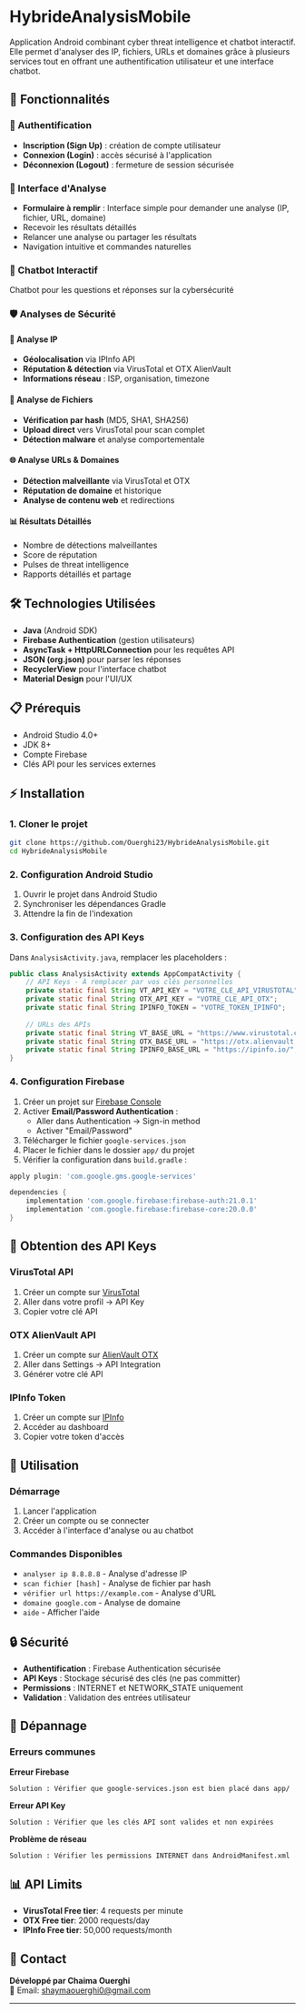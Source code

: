 # HybrideAnalysisMobile

Application Android combinant cyber threat intelligence et chatbot interactif.
Elle permet d'analyser des IP, fichiers, URLs et domaines grâce à plusieurs services tout en offrant une authentification utilisateur et une interface chatbot.

## 🚀 Fonctionnalités

### 🔐 Authentification
- **Inscription (Sign Up)** : création de compte utilisateur
- **Connexion (Login)** : accès sécurisé à l'application
- **Déconnexion (Logout)** : fermeture de session sécurisée

### 📝 Interface d'Analyse
- **Formulaire à remplir** : Interface simple pour demander une analyse (IP, fichier, URL, domaine)
- Recevoir les résultats détaillés
- Relancer une analyse ou partager les résultats
- Navigation intuitive et commandes naturelles

### 🤖 Chatbot Interactif
Chatbot pour les questions et réponses sur la cybersécurité

### 🛡️ Analyses de Sécurité

#### 📍 Analyse IP
- **Géolocalisation** via IPInfo API
- **Réputation & détection** via VirusTotal et OTX AlienVault
- **Informations réseau** : ISP, organisation, timezone

#### 📁 Analyse de Fichiers
- **Vérification par hash** (MD5, SHA1, SHA256)
- **Upload direct** vers VirusTotal pour scan complet
- **Détection malware** et analyse comportementale

#### 🌐 Analyse URLs & Domaines
- **Détection malveillante** via VirusTotal et OTX
- **Réputation de domaine** et historique
- **Analyse de contenu web** et redirections

#### 📊 Résultats Détaillés
- Nombre de détections malveillantes
- Score de réputation
- Pulses de threat intelligence
- Rapports détaillés et partage

## 🛠️ Technologies Utilisées

- **Java** (Android SDK)
- **Firebase Authentication** (gestion utilisateurs)
- **AsyncTask + HttpURLConnection** pour les requêtes API
- **JSON (org.json)** pour parser les réponses
- **RecyclerView** pour l'interface chatbot
- **Material Design** pour l'UI/UX

## 📋 Prérequis

- Android Studio 4.0+
- JDK 8+
- Compte Firebase
- Clés API pour les services externes

## ⚡ Installation

### 1. Cloner le projet
```bash
git clone https://github.com/Ouerghi23/HybrideAnalysisMobile.git
cd HybrideAnalysisMobile
```

### 2. Configuration Android Studio
1. Ouvrir le projet dans Android Studio
2. Synchroniser les dépendances Gradle
3. Attendre la fin de l'indexation

### 3. Configuration des API Keys
Dans `AnalysisActivity.java`, remplacer les placeholders :

```java
public class AnalysisActivity extends AppCompatActivity {
    // API Keys - À remplacer par vos clés personnelles
    private static final String VT_API_KEY = "VOTRE_CLE_API_VIRUSTOTAL";
    private static final String OTX_API_KEY = "VOTRE_CLE_API_OTX";
    private static final String IPINFO_TOKEN = "VOTRE_TOKEN_IPINFO";
    
    // URLs des APIs
    private static final String VT_BASE_URL = "https://www.virustotal.com/vtapi/v2/";
    private static final String OTX_BASE_URL = "https://otx.alienvault.com/api/v1/";
    private static final String IPINFO_BASE_URL = "https://ipinfo.io/";
}
```

### 4. Configuration Firebase
1. Créer un projet sur [Firebase Console](https://console.firebase.google.com/)
2. Activer **Email/Password Authentication** :
   - Aller dans Authentication → Sign-in method
   - Activer "Email/Password"
3. Télécharger le fichier `google-services.json`
4. Placer le fichier dans le dossier `app/` du projet
5. Vérifier la configuration dans `build.gradle` :

```gradle
apply plugin: 'com.google.gms.google-services'

dependencies {
    implementation 'com.google.firebase:firebase-auth:21.0.1'
    implementation 'com.google.firebase:firebase-core:20.0.0'
}
```

## 🔑 Obtention des API Keys

### VirusTotal API
1. Créer un compte sur [VirusTotal](https://www.virustotal.com/)
2. Aller dans votre profil → API Key
3. Copier votre clé API

### OTX AlienVault API
1. Créer un compte sur [AlienVault OTX](https://otx.alienvault.com/)
2. Aller dans Settings → API Integration
3. Générer votre clé API

### IPInfo Token
1. Créer un compte sur [IPInfo](https://ipinfo.io/)
2. Accéder au dashboard
3. Copier votre token d'accès

## 🚀 Utilisation

### Démarrage
1. Lancer l'application
2. Créer un compte ou se connecter
3. Accéder à l'interface d'analyse ou au chatbot

### Commandes Disponibles
- `analyser ip 8.8.8.8` - Analyse d'adresse IP
- `scan fichier [hash]` - Analyse de fichier par hash
- `vérifier url https://example.com` - Analyse d'URL
- `domaine google.com` - Analyse de domaine
- `aide` - Afficher l'aide

## 🔒 Sécurité

- **Authentification** : Firebase Authentication sécurisée
- **API Keys** : Stockage sécurisé des clés (ne pas committer)
- **Permissions** : INTERNET et NETWORK_STATE uniquement
- **Validation** : Validation des entrées utilisateur

## 🐛 Dépannage

### Erreurs communes

**Erreur Firebase**
```
Solution : Vérifier que google-services.json est bien placé dans app/
```

**Erreur API Key**
```
Solution : Vérifier que les clés API sont valides et non expirées
```

**Problème de réseau**
```
Solution : Vérifier les permissions INTERNET dans AndroidManifest.xml
```

## 📊 API Limits

- **VirusTotal Free tier**: 4 requests per minute
- **OTX Free tier**: 2000 requests/day
- **IPInfo Free tier**: 50,000 requests/month


## 🤝 Contact

**Développé par Chaima Ouerghi**  
📧 Email: shaymaouerghi0@gmail.com

---
